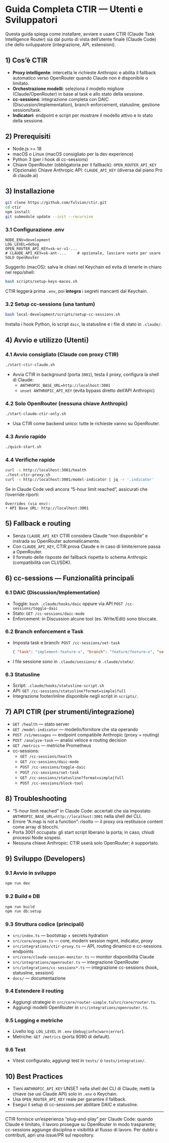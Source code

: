 # Guida Completa CTIR — Utenti e Sviluppatori

Questa guida spiega come installare, avviare e usare CTIR (Claude Task Intelligence Router) sia dal punto di vista dell’utente finale (Claude Code) che dello sviluppatore (integrazione, API, estensioni).

## 1) Cos’è CTIR
- **Proxy intelligente**: intercetta le richieste Anthropic e abilita il fallback automatico verso OpenRouter quando Claude non è disponibile o limitato.
- **Orchestrazione modelli**: seleziona il modello migliore (Claude/OpenRouter) in base al task e allo stato della sessione.
- **cc-sessions**: integrazione completa con DAIC (Discussion/Implementation), branch enforcement, statusline, gestione sessioni/task.
- **Indicatori**: endpoint e script per mostrare il modello attivo e lo stato della sessione.

## 2) Prerequisiti
- Node.js >= 18
- macOS o Linux (macOS consigliato per la dev experience)
- Python 3 (per i hook di cc-sessions)
- Chiave OpenRouter (obbligatoria per il fallback): `OPEN_ROUTER_API_KEY`
- (Opzionale) Chiave Anthropic API: `CLAUDE_API_KEY` (diversa dal piano Pro di claude.ai)

## 3) Installazione
```bash
git clone https://github.com/fulvian/ctir.git
cd ctir
npm install
git submodule update --init --recursive
```

### 3.1 Configurazione .env
```env
NODE_ENV=development
LOG_LEVEL=debug
OPEN_ROUTER_API_KEY=sk-or-v1-...
# CLAUDE_API_KEY=sk-ant-...     # opzionale, lasciare vuoto per usare SOLO OpenRouter
```

Suggerito (macOS): salva le chiavi nel Keychain ed evita di tenerle in chiaro nel repo/shell:
```bash
bash scripts/setup-keys-macos.sh
```
CTIR leggerà prima `.env`, poi **integra** i segreti mancanti dal Keychain.

### 3.2 Setup cc-sessions (una tantum)
```bash
bash local-development/scripts/setup-cc-sessions.sh
```
Installa i hook Python, lo script `daic`, la statusline e i file di stato in `.claude/`.

## 4) Avvio e utilizzo (Utenti)

### 4.1 Avvio consigliato (Claude con proxy CTIR)
```bash
./start-ctir-claude.sh
```
- Avvia CTIR in background (porta `3001`), testa il proxy, configura la shell di Claude:
  - `ANTHROPIC_BASE_URL=http://localhost:3001`
  - `unset ANTHROPIC_API_KEY` (evita bypass diretto dell’API Anthropic)

### 4.2 Solo OpenRouter (nessuna chiave Anthropic)
```bash
./start-claude-ctir-only.sh
```
- Usa CTIR come backend unico: tutte le richieste vanno su OpenRouter.

### 4.3 Avvio rapido
```bash
./quick-start.sh
```

### 4.4 Verifiche rapide
```bash
curl -s http://localhost:3001/health
./test-ctir-proxy.sh
curl -s http://localhost:3001/model-indicator | jq -r '.indicator'
```

Se in Claude Code vedi ancora “5-hour limit reached”, assicurati che l’override riporti:
```
Overrides (via env):
• API Base URL: http://localhost:3001
```

## 5) Fallback e routing
- Senza `CLAUDE_API_KEY` CTIR considera Claude “non disponibile” e instrada su OpenRouter automaticamente.
- Con `CLAUDE_API_KEY`, CTIR prova Claude e in caso di limite/errore passa a OpenRouter.
- Il formato delle risposte del fallback rispetta lo schema Anthropic (compatibilità con CLI/SDK).

## 6) cc-sessions — Funzionalità principali

### 6.1 DAIC (Discussion/Implementation)
- Toggle: `bash .claude/hooks/daic` oppure via API `POST /cc-sessions/toggle-daic`
- Stato: `GET /cc-sessions/daic-mode`
- Enforcement: in Discussion alcune tool (es. Write/Edit) sono bloccate.

### 6.2 Branch enforcement e Task
- Imposta task e branch: `POST /cc-sessions/set-task`
  ```json
  { "task": "implement-feature-x", "branch": "feature/feature-x", "services": [] }
  ```
- I file sessione sono in `.claude/sessions/` e `.claude/state/`.

### 6.3 Statusline
- Script: `.claude/hooks/statusline-script.sh`
- API: `GET /cc-sessions/statusline?format=simple|full`
- Integrazione footer/inline disponibile negli script in `scripts/`.

## 7) API CTIR (per strumenti/integrazione)
- `GET /health` — stato server
- `GET /model-indicator` — modello/fornitore che sta operando
- `POST /v1/messages` — endpoint compatibile Anthropic (proxy + routing)
- `POST /analyze-task` — analisi veloce e routing decision
- `GET /metrics` — metriche Prometheus
- cc-sessions:
  - `GET /cc-sessions/health`
  - `GET /cc-sessions/daic-mode`
  - `POST /cc-sessions/toggle-daic`
  - `POST /cc-sessions/set-task`
  - `GET /cc-sessions/statusline?format=simple|full`
  - `POST /cc-sessions/block-tool`

## 8) Troubleshooting
- “5-hour limit reached” in Claude Code: accertati che sia impostato `ANTHROPIC_BASE_URL=http://localhost:3001` nella shell del CLI.
- Errore “A.map is not a function”: risolto — il proxy ora restituisce content come array di blocchi.
- Porta 3001 occupata: gli start script liberano la porta; in caso, chiudi processi Node sospesi.
- Nessuna chiave Anthropic: CTIR userà solo OpenRouter; è supportato.

## 9) Sviluppo (Developers)
### 9.1 Avvio in sviluppo
```bash
npm run dev
```

### 9.2 Build e DB
```bash
npm run build
npm run db:setup
```

### 9.3 Struttura codice (principali)
- `src/index.ts` — bootstrap + secrets hydration
- `src/core/engine.ts` — core, modern session mgmt, indicator, proxy
- `src/integrations/ctir-proxy.ts` — API, routing dinamico e cc-sessions endpoints
- `src/core/claude-session-monitor.ts` — monitor disponibilità Claude
- `src/integrations/openrouter.ts` — integrazione OpenRouter
- `src/integrations/cc-sessions*.ts` — integrazione cc-sessions (hook, statusline, sessioni)
- `docs/` — documentazione

### 9.4 Estendere il routing
- Aggiungi strategie in `src/core/router-simple.ts`/`src/core/router.ts`.
- Aggiungi modelli OpenRouter in `src/integrations/openrouter.ts`.

### 9.5 Logging e metriche
- Livello log: `LOG_LEVEL` in `.env` (`debug|info|warn|error`).
- Metriche: `GET /metrics` (porta 9090 di default).

### 9.6 Test
- Vitest configurato; aggiungi test in `tests/` o `tests/integration/`.

## 10) Best Practices
- Tieni `ANTHROPIC_API_KEY` UNSET nella shell del CLI di Claude; metti la chiave (se usi Claude API) solo in `.env` o Keychain.
- Usa `OPEN_ROUTER_API_KEY` reale per garantire il fallback.
- Esegui il setup di cc-sessions per abilitare DAIC e statusline.

---

CTIR fornisce un’esperienza “plug-and-play” per Claude Code: quando Claude è limitato, il lavoro prosegue su OpenRouter in modo trasparente; cc-sessions aggiunge disciplina e visibilità al flusso di lavoro. Per dubbi o contributi, apri una issue/PR sul repository.

